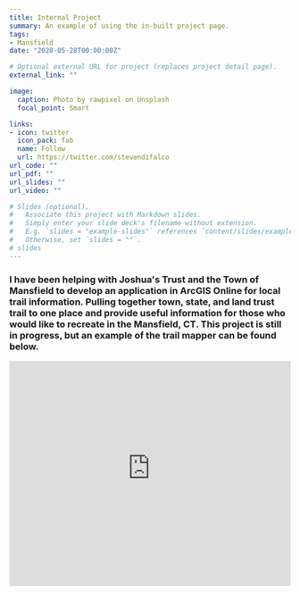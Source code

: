 ```yaml
---
title: Internal Project
summary: An example of using the in-built project page.
tags:
- Mansfield
date: "2020-05-28T00:00:00Z"

# Optional external URL for project (replaces project detail page).
external_link: ""

image:
  caption: Photo by rawpixel on Unsplash
  focal_point: Smart

links:
- icon: twitter
  icon_pack: fab
  name: Follow
  url: https://twitter.com/stevendifalco
url_code: ""
url_pdf: ""
url_slides: ""
url_video: ""

# Slides (optional).
#   Associate this project with Markdown slides.
#   Simply enter your slide deck's filename without extension.
#   E.g. `slides = "example-slides"` references `content/slides/example-slides.md`.
#   Otherwise, set `slides = ""`.
# slides 
---
```


### I have been helping with Joshua's Trust and the Town of Mansfield to develop an application in ArcGIS Online for local trail information. Pulling together town, state, and land trust trail to one place and provide useful information for those who would like to recreate in the Mansfield, CT. This project is still in progress, but an example of the trail mapper can be found below. 

<div>
<style>.embed-container {position: relative; padding-bottom: 80%; height: 0; max-width: 100%;} .embed-container iframe, .embed-container object, .embed-container iframe{position: absolute; top: 0; left: 0; width: 100%; height: 100%;} small{position: absolute; z-index: 40; bottom: 0; margin-bottom: -15px;}</style><div class="embed-container"><iframe width="500" height="400" frameborder="0" scrolling="no" marginheight="0" marginwidth="0" title="Mansfield_TrailMap_09092019" src="https://joshuastrust.maps.arcgis.com/apps/View/index.html?appid=624855de80744c0f916567ecc662a7f1"></iframe></div>

<br><br><br>

